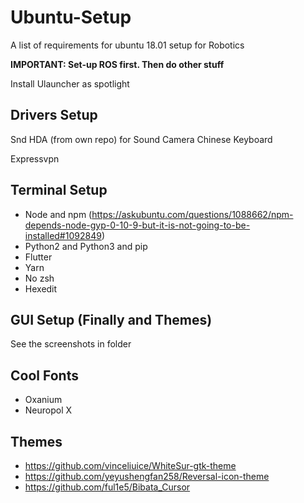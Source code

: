 # Ubuntu-Setup
A list of requirements for ubuntu 18.01 setup for Robotics

**IMPORTANT: Set-up ROS first. Then do other stuff**

Install Ulauncher as spotlight


## Drivers Setup
Snd HDA (from own repo) for Sound
Camera
Chinese Keyboard

Expressvpn

## Terminal Setup
- Node and npm (https://askubuntu.com/questions/1088662/npm-depends-node-gyp-0-10-9-but-it-is-not-going-to-be-installed#1092849)
- Python2 and Python3 and pip
- Flutter
- Yarn
- No zsh
- Hexedit

## GUI Setup (Finally and Themes)
See the screenshots in folder

## Cool Fonts

- Oxanium
- Neuropol X


## Themes

- https://github.com/vinceliuice/WhiteSur-gtk-theme
- https://github.com/yeyushengfan258/Reversal-icon-theme
- https://github.com/ful1e5/Bibata_Cursor

